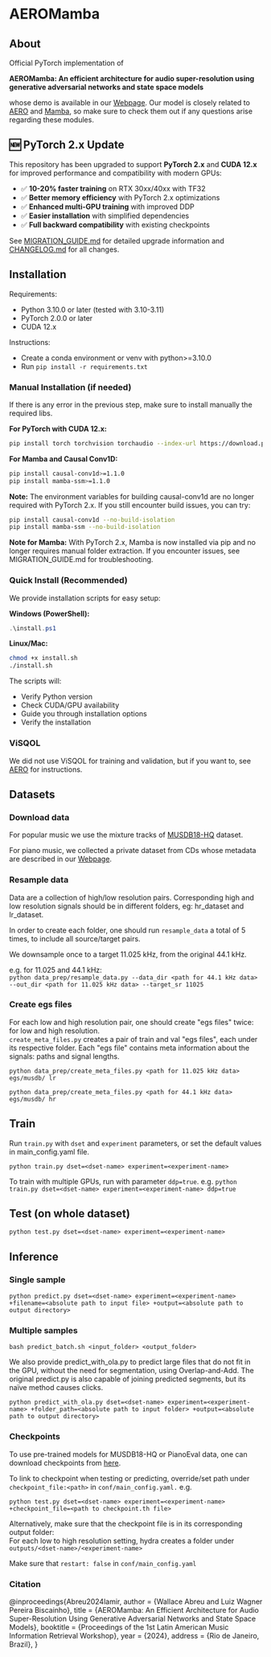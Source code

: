 # AEROMamba

## About 

Official PyTorch implementation of 

**AEROMamba: An efficient architecture for audio super-resolution using generative adversarial networks and state space models**

whose demo is available in our [Webpage](https://aeromamba-super-resolution.github.io/).  Our model is closely related to [AERO](https://github.com/slp-rl/aero) and [Mamba](https://github.com/state-spaces/mamba), so make sure to check them out if any questions arise regarding these modules.

## 🆕 PyTorch 2.x Update

This repository has been upgraded to support **PyTorch 2.x** and **CUDA 12.x** for improved performance and compatibility with modern GPUs:

- ✅ **10-20% faster training** on RTX 30xx/40xx with TF32
- ✅ **Better memory efficiency** with PyTorch 2.x optimizations
- ✅ **Enhanced multi-GPU training** with improved DDP
- ✅ **Easier installation** with simplified dependencies
- ✅ **Full backward compatibility** with existing checkpoints

See [MIGRATION_GUIDE.md](MIGRATION_GUIDE.md) for detailed upgrade information and [CHANGELOG.md](CHANGELOG.md) for all changes.

## Installation

Requirements:
- Python 3.10.0 or later (tested with 3.10-3.11)
- PyTorch 2.0.0 or later
- CUDA 12.x

Instructions:
- Create a conda environment or venv with python>=3.10.0 
- Run `pip install -r requirements.txt`

### Manual Installation (if needed)

If there is any error in the previous step, make sure to install manually the required libs.

**For PyTorch with CUDA 12.x:**
```bash
pip install torch torchvision torchaudio --index-url https://download.pytorch.org/whl/cu121
```

**For Mamba and Causal Conv1D:**
```bash
pip install causal-conv1d>=1.1.0
pip install mamba-ssm>=1.1.0
```

**Note:** The environment variables for building causal-conv1d are no longer required with PyTorch 2.x. If you still encounter build issues, you can try:
```bash
pip install causal-conv1d --no-build-isolation
pip install mamba-ssm --no-build-isolation
```

**Note for Mamba:** With PyTorch 2.x, Mamba is now installed via pip and no longer requires manual folder extraction. If you encounter issues, see MIGRATION_GUIDE.md for troubleshooting.

### Quick Install (Recommended)

We provide installation scripts for easy setup:

**Windows (PowerShell):**
```powershell
.\install.ps1
```

**Linux/Mac:**
```bash
chmod +x install.sh
./install.sh
```

The scripts will:
- Verify Python version
- Check CUDA/GPU availability
- Guide you through installation options
- Verify the installation

### ViSQOL

We did not use ViSQOL for training and validation, but if you want to, see [AERO](https://github.com/slp-rl/aero) for instructions. 

## Datasets

### Download data

For popular music we use the mixture tracks of [MUSDB18-HQ](https://sigsep.github.io/datasets/musdb.html#musdb18-hq-uncompressed-wav) dataset.

For piano music, we collected a private dataset from CDs whose metadata are described in our [Webpage](https://aeromamba-super-resolution.github.io/).

### Resample data

Data are a collection of high/low resolution pairs. Corresponding high and low resolution signals should be in different folders, eg: hr_dataset and lr_dataset. 

In order to create each folder, one should run `resample_data` a total of 5 times,
to include all source/target pairs.

We downsample once to a target 11.025 kHz, from the original 44.1 kHz.

e.g. for 11.025 and 44.1 kHz: \
`python data_prep/resample_data.py --data_dir <path for 44.1 kHz data> --out_dir <path for 11.025 kHz data> --target_sr 11025`

### Create egs files

For each low and high resolution pair, one should create "egs files" twice: for low and high resolution.  
`create_meta_files.py` creates a pair of train and val "egs files", each under its respective folder.
Each "egs file" contains meta information about the signals: paths and signal lengths.

`python data_prep/create_meta_files.py <path for 11.025 kHz data> egs/musdb/ lr` 

`python data_prep/create_meta_files.py <path for 44.1 kHz data> egs/musdb/ hr`

## Train

Run `train.py` with `dset` and `experiment` parameters, or set the default values in main_config.yaml file.  

`
python train.py dset=<dset-name> experiment=<experiment-name>
`

To train with multiple GPUs, run with parameter `ddp=true`. e.g.
`
python train.py dset=<dset-name> experiment=<experiment-name> ddp=true
`

## Test (on whole dataset)

`
python test.py dset=<dset-name> experiment=<experiment-name>
`

## Inference

### Single sample

`
python predict.py dset=<dset-name> experiment=<experiment-name> +filename=<absolute path to input file> +output=<absolute path to output directory>
`

### Multiple samples

`
bash predict_batch.sh <input_folder> <output_folder>
`

We also provide predict_with_ola.py to predict large files that do not fit in the GPU, without the need for segmentation, using Overlap-and-Add. The original predict.py is also capable of joining predicted segments, but its naïve method causes clicks. 

`
python predict_with_ola.py dset=<dset-name> experiment=<experiment-name> +folder_path=<absolute path to input folder> +output=<absolute path to output directory>
`
### Checkpoints

To use pre-trained models for MUSDB18-HQ or PianoEval data, one can download checkpoints from [here](https://poliufrjbr-my.sharepoint.com/:f:/g/personal/abreu_engcb_poli_ufrj_br/EhqOtFGTmeZNr-WNv976Jw8BLfpgBYisodrRb2uTGvrFsg?e=5j1nx4).

To link to checkpoint when testing or predicting, override/set path under `checkpoint_file:<path>` in `conf/main_config.yaml.` e.g.

`
python test.py dset=<dset-name> experiment=<experiment-name> +checkpoint_file=<path to checkpoint.th file>
`

Alternatively, make sure that the checkpoint file is in its corresponding output folder:  
For each low to high resolution setting, hydra creates a folder under `outputs/<dset-name>/<experiment-name>`

Make sure that `restart: false` in `conf/main_config.yaml`

### Citation 

@inproceedings{Abreu2024lamir,
        author    = {Wallace Abreu and Luiz Wagner Pereira Biscainho},
        title     = {AEROMamba: An Efficient Architecture for Audio Super-Resolution Using Generative Adversarial Networks and State Space Models},
        booktitle = {Proceedings of the 1st Latin American Music Information Retrieval Workshop},
        year      = {2024},
        address   = {Rio de Janeiro, Brazil},
      }
      
